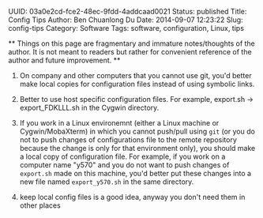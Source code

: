 UUID: 03a0e2cd-fce2-48ec-9fdd-4addcaad0021
Status: published
Title: Config Tips
Author: Ben Chuanlong Du
Date: 2014-09-07 12:23:22
Slug: config-tips
Category: Software
Tags: software, configuration, Linux, tips

**
Things on this page are fragmentary and immature notes/thoughts of the author. 
It is not meant to readers but rather for convenient reference of the author and future improvement.
**
 

1. On company and other computers that you cannot use git, 
you'd better make local copies for configuration files 
instead of using symbolic links.

2. Better to use host specific configuration files. 
For example, export.sh -> export_FDKLLL.sh in the Cygwin directory.

3. If you work in a Linux environemnt (either a Linux machine or Cygwin/MobaXterm)
in which you cannot push/pull using `git` 
(or you do not to push changes of configurations file to the remote repository 
because the change is only for that environment only), 
you should make a local copy of configuration file.
For example, 
if you work on a computer name "y570" 
and you do not want to push changes of `export.sh` made on this machine, 
you'd better put these changes into a new file 
named `export_y570.sh` in the same directory.

1. keep local config files is a good idea, anyway you don't need them in other places
